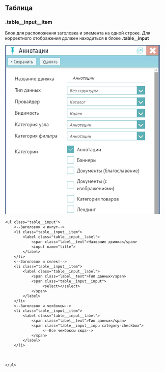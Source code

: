 ## Таблица

### .table\_\_input\_\_item

Блок для расположения заголовка и элемента на одной строке. Для корректного отображения должен находиться в блоке **.table\_\_input**

![](/assets/table__input.png)

```
<ul class="table__input">
    <--Заголовок и инпут-->
    <li class="table__input__item">
        <label class="table__input__label">
            <span class="label__text">Название движка</span>
            <input name="title">
        </label>
    </li>
    <--Заголовок и селект-->
    <li class="table__input__item">
        <label class="table__input__label">
            <span class="label__text">Тип данных</span>
            <span class="table__input__input">
                 <select></select>   
            </span>
        </label>
    </li>
    <--Заголовок и чекбоксы-->
    <li class="table__input__item">
        <label class="table__input__label">
            <span class="label__text">Тип данных</span>
            <span class="table__input__inpu category-checkbox">
                 <--Все чекбоксы сюда--> 
            </span>
        </label>
    </li>



</ul>
```



